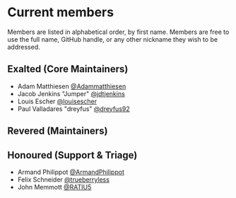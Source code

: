 # Current members

Members are listed in alphabetical order, by first name. Members are free to use the full name, GitHub handle, or any other nickname they wish to be addressed.

## Exalted (Core Maintainers)

- Adam Matthiesen [@Adammatthiesen](https://github.com/Adammatthiesen)
- Jacob Jenkins "Jumper" [@jdtjenkins](https://github.com/jdtjenkins)
- Louis Escher [@louisescher](https://github.com/louisescher)
- Paul Valladares "dreyfus" [@dreyfus92](https://github.com/dreyfus92)

## Revered (Maintainers)

## Honoured (Support & Triage)

- Armand Philippot [@ArmandPhilippot](https://github.com/ArmandPhilippot)
- Felix Schneider [@trueberryless](https://github.com/trueberryless)
- John Memmott [@RATIU5](https://github.com/RATIU5)
